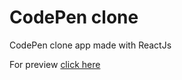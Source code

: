 # CodePen clone
CodePen clone app made with ReactJs

For preview [click here](https://determined-yonath-edd0ad.netlify.app/)
